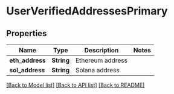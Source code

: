 # UserVerifiedAddressesPrimary

## Properties

Name | Type | Description | Notes
------------ | ------------- | ------------- | -------------
**eth_address** | **String** | Ethereum address | 
**sol_address** | **String** | Solana address | 

[[Back to Model list]](../README.md#documentation-for-models) [[Back to API list]](../README.md#documentation-for-api-endpoints) [[Back to README]](../README.md)


